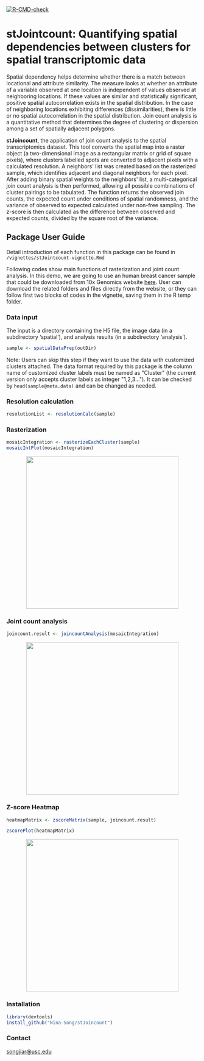 <!-- badges: start -->
[![R-CMD-check](https://github.com/Nina-Song/stJoincount/workflows/R-CMD-check/badge.svg)](https://github.com/campbio/scruff/actions)
<!-- badges: end -->

# stJointcount: Quantifying spatial dependencies between clusters for spatial transcriptomic data

Spatial dependency helps determine whether there is a match between locational and attribute similarity. The measure looks at whether an attribute of a variable observed at one location is independent of values observed at neighboring locations. If these values are similar and statistically significant, positive spatial autocorrelation exists in the spatial distribution. In the case of neighboring locations exhibiting differences (dissimilarities), there is little or no spatial autocorrelation in the spatial distribution. Join count analysis is a quantitative method that determines the degree of clustering or dispersion among a set of spatially adjacent polygons. 

**stJoincount**, the application of join count analysis to the spatial transcriptomics dataset. This tool converts the spatial map into a raster object (a two-dimensional image as a rectangular matrix or grid of square pixels), where clusters labelled spots are converted to adjacent pixels with a calculated resolution. A neighbors' list was created based on the rasterized sample, which identifies adjacent and diagonal neighbors for each pixel. After adding binary spatial weights to the neighbors' list, a multi-categorical join count analysis is then performed, allowing all possible combinations of cluster pairings to be tabulated. The function returns the observed join counts, the expected count under conditions of spatial randomness, and the variance of observed to expected calculated under non-free sampling. The z-score is then calculated as the difference between observed and expected counts, divided by the square root of the variance. 

## Package User Guide

Detail introduction of each function in this package can be found in `/vignettes/stJointcount-vignette.Rmd`

Following codes show main functions of rasterization and joint count analysis. In this demo, we are going to use an human breast cancer sample that could be downloaded from 10x Genomics website [here](https://www.10xgenomics.com/resources/datasets/human-breast-cancer-block-a-section-1-1-standard-1-1-0). User can download the related folders and files directly from the website, or they can follow first two blocks of codes in the vignette, saving them in the R temp folder.

### Data input

The input is a directory containing the H5 file, the image data (in a subdirectory ‘spatial’), and analysis results (in a subdirectory ‘analysis’).

```r
sample <- spatialDataPrep(outDir)
```

Note: Users can skip this step if they want to use the data with customized clusters attached. The data format required by this package is the column name of customized cluster labels must be named as "Cluster" (the current version only accepts cluster labels as integer "1,2,3..."). It can be checked by `head(sample@meta.data)` and can be changed as needed.

### Resolution calculation

```r
resolutionList <- resolutionCalc(sample)
```

### Rasterization

```r
mosaicIntegration <- rasterizeEachCluster(sample)
mosaicIntPlot(mosaicIntegration)
```

<p align="center"><img src="https://github.com/Nina-Song/stJoincount/blob/master/inst/extdata/rasterization.png" height="400"></p>

### Joint count analysis

```r
joincount.result <- joincountAnalysis(mosaicIntegration)
```

<p align="center"><img src="https://github.com/Nina-Song/stJoincount/blob/master/inst/extdata/joincountResult.png" height="400"></p>

### Z-score Heatmap

```r
heatmapMatrix <- zscoreMatrix(sample, joincount.result)

zscorePlot(heatmapMatrix)
```

<p align="center"><img src="https://github.com/Nina-Song/stJoincount/blob/master/inst/extdata/zscoreHeatmap.png" height="400"></p>


### Installation
```r
library(devtools)
install_github("Nina-Song/stJoincount")
```  

### Contact
songjiar@usc.edu
